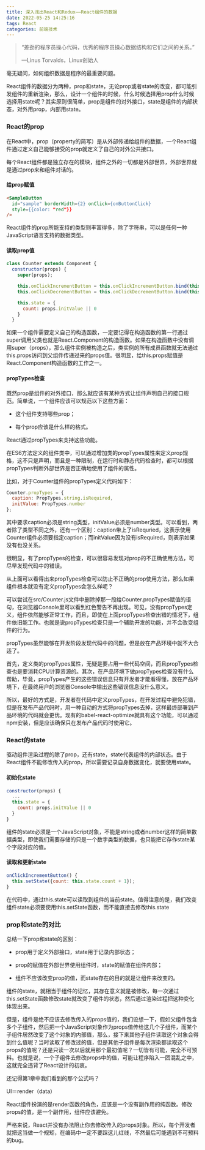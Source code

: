 ```yaml
---
title: 深入浅出React和Redux——React组件的数据
date: 2022-05-25 14:25:16
tags: React
categories: 前端技术
---
```




> “差劲的程序员操心代码，优秀的程序员操心数据结构和它们之间的关系。”
>
> —Linus Torvalds，Linux创始人



毫无疑问，如何组织数据是程序的最重要问题。

React组件的数据分为两种，prop和state，无论prop或者state的改变，都可能引发组件的重新渲染，那么，设计一个组件的时候，什么时候选择用prop什么时候选择用state呢？其实原则很简单，prop是组件的对外接口，state是组件的内部状态，对外用prop，内部用state。



<!--more-->



### React的prop

在React中，prop（property的简写）是从外部传递给组件的数据，一个React组件通过定义自己能够接受的prop就定义了自己的对外公共接口。

每个React组件都是独立存在的模块，组件之外的一切都是外部世界，外部世界就是通过prop来和组件对话的。



#### 给prop赋值

```html
<SampleButton
  id="sample" borderWidth={2} onClick={onButtonClick}
  style={{color: "red"}}
/>
```

React组件的prop所能支持的类型则丰富得多，除了字符串，可以是任何一种JavaScript语言支持的数据类型。



#### 读取prop值

```javascript
class Counter extends Component {
  constructor(props) {
    super(props);

    this.onClickIncrementButton = this.onClickIncrementButton.bind(this);
    this.onClickDecrementButton = this.onClickDecrementButton.bind(this);

    this.state = {
      count: props.initValue || 0
    }
  }
```

如果一个组件需要定义自己的构造函数，一定要记得在构造函数的第一行通过super调用父类也就是React.Component的构造函数。如果在构造函数中没有调用super（props），那么组件实例被构造之后，类实例的所有成员函数就无法通过this.props访问到父组件传递过来的props值。很明显，给this.props赋值是React.Component构造函数的工作之一。



#### propTypes检查

既然prop是组件的对外接口，那么就应该有某种方式让组件声明自己的接口规范。简单说，一个组件应该可以规范以下这些方面：

- 这个组件支持哪些prop；

- 每个prop应该是什么样的格式。

React通过propTypes来支持这些功能。

在ES6方法定义的组件类中，可以通过增加类的propTypes属性来定义prop规格，这不只是声明，而且是一种限制，在运行时和静态代码检查时，都可以根据propTypes判断外部世界是否正确地使用了组件的属性。

比如，对于Counter组件的propTypes定义代码如下：

```javascript
Counter.propTypes = {
  caption: PropTypes.string.isRequired,
  initValue: PropTypes.number
};
```

其中要求caption必须是string类型，initValue必须是number类型。可以看到，两者除了类型不同之外，还有一个区别：caption带上了isRequried，这表示使用Counter组件必须要指定caption；而initValue因为没有isRequired，则表示如果没有也没关系。

很明显，有了propTypes的检查，可以很容易发现对prop的不正确使用方法，可尽早发现代码中的错误。

从上面可以看得出来propTypes检查可以防止不正确的prop使用方法，那么如果组件根本就没有定义propTypes会怎么样呢？

可以尝试在src/Counter.js文件中删除掉那一段给Counter.propTypes赋值的语句，在浏览器Console里可以看到红色警告不再出现。可见，没有propTypes定义，组件依然能够正常工作，而且，即使在上面propTypes检查出错的情况下，组件依旧能工作。也就是说propTypes检查只是一个辅助开发的功能，并不会改变组件的行为。

propTypes虽然能够在开发阶段发现代码中的问题，但是放在产品环境中就不大合适了。

首先，定义类的propTypes属性，无疑是要占用一些代码空间，而且propTypes检查也是要消耗CPU计算资源的。其次，在产品环境下做propTypes检查没有什么帮助，毕竟，propTypes产生的这些错误信息只有开发者才能看得懂，放在产品环境下，在最终用户的浏览器Console中输出这些错误信息没什么意义。

所以，最好的方式是，开发者在代码中定义propTypes，在开发过程中避免犯错，但是在发布产品代码时，用一种自动的方式将propTypes去掉，这样最终部署到产品环境的代码就会更优。现有的babel-react-optimize就具有这个功能，可以通过npm安装，但是应该确保只在发布产品代码时使用它。



### React的state

驱动组件渲染过程的除了prop，还有state，state代表组件的内部状态。由于React组件不能修改传入的prop，所以需要记录自身数据变化，就要使用state。

#### 初始化state

```javascript
constructor(props) {
  ...
  this.state = {
    count: props.initValue || 0
  }
}
```

组件的state必须是一个JavaScript对象，不能是string或者number这样的简单数据类型，即使我们需要存储的只是一个数字类型的数据，也只能把它存作state某个字段对应的值。

#### 读取和更新state

```javascript
onClickIncrementButton() {
  this.setState({count: this.state.count + 1});
}
```

在代码中，通过this.state可以读取到组件的当前state。值得注意的是，我们改变组件state必须要使用this.setState函数，而不能直接去修改this.state



### prop和state的对比

总结一下prop和state的区别：

- prop用于定义外部接口，state用于记录内部状态；

- prop的赋值在外部世界使用组件时，state的赋值在组件内部；

- 组件不应该改变prop的值，而state存在的目的就是让组件来改变的。

组件的state，就相当于组件的记忆，其存在意义就是被修改，每一次通过this.setState函数修改state就改变了组件的状态，然后通过渲染过程把这种变化体现出来。

但是，组件是绝不应该去修改传入的props值的，我们设想一下，假如父组件包含多个子组件，然后把一个JavaScript对象作为props值传给这几个子组件，而某个子组件居然改变了这个对象的内部值，那么，接下来其他子组件读取这个对象会得到什么值呢？当时读取了修改过的值，但是其他子组件是每次渲染都读取这个props的值呢？还是只读一次以后就用那个最初值呢？一切皆有可能，完全不可预料。也就是说，一个子组件去修改props中的值，可能让程序陷入一团混乱之中，这就完全违背了React设计的初衷。

还记得第1章中我们看到的那个公式吗？

UI＝render（data）

React组件扮演的是render函数的角色，应该是一个没有副作用的纯函数。修改props的值，是一个副作用，组件应该避免。

严格来说，React并没有办法阻止你去修改传入的props对象。所以，每个开发者就把这当做一个规矩，在编码中一定不要踩这儿红线，不然最后可能遇到不可预料的bug。
